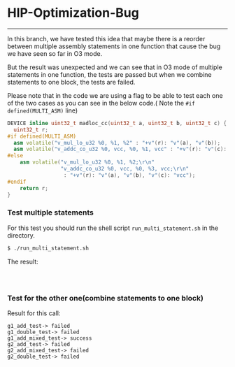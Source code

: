 # HIP-Optimization-Bug
---

In this branch, we have tested this idea that maybe there is a reorder between multiple assembly statements in 
one function that cause the bug we have seen so far in O3 mode.

But the result was unexpected and we can see that in O3 mode of multiple statements in one function, the 
tests are passed but when we combine statements to one block, the tests are failed.

Please note that in the code we are using a flag to be able to test each one of the two cases as you can
see in the below code.( Note the `#if defined(MULTI_ASM)` line)
```c++
DEVICE inline uint32_t madloc_cc(uint32_t a, uint32_t b, uint32_t c) {
  uint32_t r;
#if defined(MULTI_ASM)
  asm volatile("v_mul_lo_u32 %0, %1, %2" : "+v"(r): "v"(a), "v"(b));
  asm volatile("v_addc_co_u32 %0, vcc, %0, %1, vcc" : "+v"(r): "v"(c): "vcc");
#else
    asm volatile("v_mul_lo_u32 %0, %1, %2;\r\n"
                 "v_addc_co_u32 %0, vcc, %0, %3, vcc;\r\n" 
                  : "+v"(r): "v"(a), "v"(b), "v"(c): "vcc");
#endif
    return r;
}
```

### Test multiple statements
For this test you should run the shell script `run_multi_statement.sh` in the directory.
```bash
$ ./run_multi_statement.sh
```

The result:

```



```

### Test for the other one(combine statements to one block)

Result for this call:
```
g1_add_test-> failed
g1_double_test-> failed
g1_add_mixed_test-> success
g2_add_test-> failed
g2_add_mixed_test-> failed
g2_double_test-> failed
```